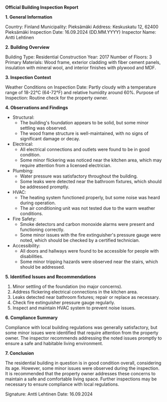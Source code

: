 **Official Building Inspection Report**

**1. General Information**

Country: Finland
Municipality: Pieksämäki
Address: Keskuskatu 12, 62400 Pieksämäki
Inspection Date: 16.09.2024 (DD.MM.YYYY)
Inspector Name: Antti Lehtinen

**2. Building Overview**

Building Type: Residential
Construction Year: 2017
Number of Floors: 3
Primary Materials: Wood frame, exterior cladding with fiber cement panels, insulation with mineral wool, and interior finishes with plywood and MDF.

**3. Inspection Context**

Weather Conditions on Inspection Date: Partly cloudy with a temperature range of 18-22°C (64-72°F) and relative humidity around 60%.
Purpose of Inspection: Routine check for the property owner.

**4. Observations and Findings**

* Structural:
	+ The building's foundation appears to be solid, but some minor settling was observed.
	+ The wood frame structure is well-maintained, with no signs of significant damage or decay.
* Electrical:
	+ All electrical connections and outlets were found to be in good condition.
	+ Some minor flickering was noticed near the kitchen area, which may require attention from a licensed electrician.
* Plumbing:
	+ Water pressure was satisfactory throughout the building.
	+ Some leaks were detected near the bathroom fixtures, which should be addressed promptly.
* HVAC:
	+ The heating system functioned properly, but some noise was heard during operation.
	+ The air conditioning unit was not tested due to the warm weather conditions.
* Fire Safety:
	+ Smoke detectors and carbon monoxide alarms were present and functioning correctly.
	+ Some minor issues with the fire extinguisher's pressure gauge were noted, which should be checked by a certified technician.
* Accessibility:
	+ All doors and hallways were found to be accessible for people with disabilities.
	+ Some minor tripping hazards were observed near the stairs, which should be addressed.

**5. Identified Issues and Recommendations**

1. Minor settling of the foundation (no major concerns).
2. Address flickering electrical connections in the kitchen area.
3. Leaks detected near bathroom fixtures; repair or replace as necessary.
4. Check fire extinguisher pressure gauge regularly.
5. Inspect and maintain HVAC system to prevent noise issues.

**6. Compliance Summary**

Compliance with local building regulations was generally satisfactory, but some minor issues were identified that require attention from the property owner. The inspector recommends addressing the noted issues promptly to ensure a safe and habitable living environment.

**7. Conclusion**

The residential building in question is in good condition overall, considering its age. However, some minor issues were observed during the inspection. It is recommended that the property owner addresses these concerns to maintain a safe and comfortable living space. Further inspections may be necessary to ensure compliance with local regulations.

Signature: Antti Lehtinen
Date: 16.09.2024